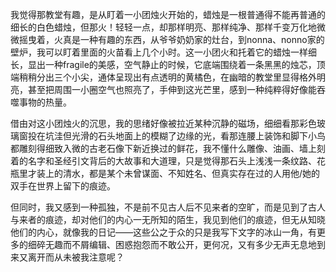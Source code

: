 我觉得那教堂有趣，是从盯着一小团烛火开始的，蜡烛是一根普通得不能再普通的细长的白色蜡烛，但那火！轻轻一点，却那样明亮、那样纯净、那样千变万化地微微摇曳着，火真是一种有趣的东西，从爷爷奶奶家的灶台，到nonna、nonno家的壁炉，我可以盯着里面的火苗看上几个小时。这一小团火和托着它的蜡烛一样细长，显出一种fragile的美感，空气静止的时候，它底端围绕着一条黑黑的烛芯，顶端稍稍分出三个小尖，通体呈现出有点透明的黄橘色，在幽暗的教堂里显得格外明亮，甚至把周围一小圈空气也照亮了，手伸到这光芒里，感到一种纯粹得好像能吞噬事物的热量。

借由对这小团烛火的沉思，我的思绪好像被拉近某种沉静的磁场，细细看那彩色玻璃窗投在坑洼但光滑的石头地面上的模糊了边缘的光，看那连腰上装饰和脚下小鸟都雕刻得细致入微的古老石像下新近换过的鲜花，我不懂什么雕像、油画、墙上刻着的名字和圣经引文背后的大故事和大道理，只是觉得那石头上浅浅一条纹路、花瓶里才装上的清水，都是某个未曾谋面、不知姓名、但真实存在过的人用他/她的双手在世界上留下的痕迹。

但同时，我又感到一种孤独，不是前不见古人后不见来者的空旷，而是见到了古人与来者的痕迹，却对他们的内心一无所知的陌生，我见到他们的痕迹，但无从知晓他们的内心，就像我的日记——这些公之于众的只是我写下文字的冰山一角，有更多的细碎无趣而不屑编辑、困惑抱怨而不敢公开，更何况，又有多少无声无息地到来又离开而从未被我注意呢？